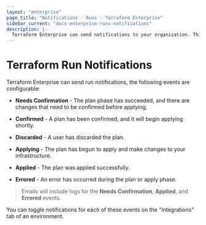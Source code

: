 ```yaml
---
layout: "enterprise"
page_title: "Notifications - Runs - Terraform Enterprise"
sidebar_current: "docs-enterprise-runs-notifications"
description: |-
  Terraform Enterprise can send notifications to your organization. This post is on how.
---
```



# Terraform Run Notifications

Terraform Enterprise can send run notifications, the following events are
configurable:

- **Needs Confirmation** - The plan phase has succeeded, and there are changes
  that need to be confirmed before applying.

- **Confirmed** - A plan has been confirmed, and it will begin applying shortly.

- **Discarded** - A user has discarded the plan.

- **Applying** - The plan has begun to apply and make changes to your
  infrastructure.

- **Applied** - The plan was applied successfully.

- **Errored** - An error has occurred during the plan or apply phase.

> Emails will include logs for the **Needs Confirmation**, **Applied**, and
> **Errored** events.

You can toggle notifications for each of these events on the "Integrations" tab
of an environment.
